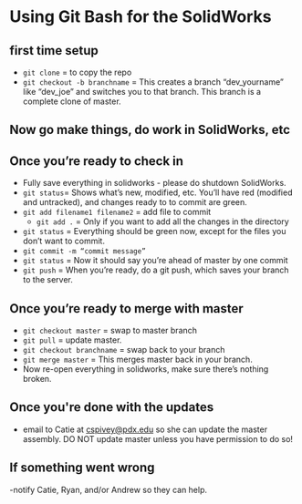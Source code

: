 ﻿# Using Git Bash for the SolidWorks

## first time setup
- `git clone` =  to copy the repo
- `git checkout -b branchname` = This creates a branch “dev_yourname” like “dev_joe” and switches you to that branch. This branch is a complete clone of master.
  
## Now go make things, do work in SolidWorks, etc

## Once you’re ready to check in
- Fully save everything in solidworks - please do shutdown SolidWorks.
- `git status`=  Shows what’s new, modified, etc. You’ll have red (modified and untracked), and changes ready to to commit are green.
- `git add filename1 filename2` = add file to commit
    - `git add .` =  Only if you want to add all the changes in the directory
- `git status` =  Everything should be green now, except for the files you don’t want to commit.
- `git commit -m “commit message”`
- `git status` =  Now it should say you’re ahead of master by one commit
- `git push` =  When you’re ready, do a git push, which saves your branch to the server.

## Once you’re ready to merge with master
- `git checkout master` = swap to master branch
- `git pull` = update master.
- `git checkout branchname` = swap back to your branch
- `git merge master` =  This merges master back in your branch.
- Now re-open everything in solidworks, make sure there’s nothing broken.

## Once you're done with the updates
- email to Catie at cspivey@pdx.edu so she can update the master assembly. DO NOT update master unless you have permission to do so!

## If something went wrong
-notify Catie, Ryan, and/or Andrew so they can help. 
